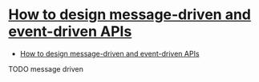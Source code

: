 # [How to design message-driven and event-driven APIs](https://blogs.mulesoft.com/dev/api-dev/design-message-driven-and-event-driven-apis/)

- [How to design message-driven and event-driven APIs](#how-to-design-message-driven-and-event-driven-apis)













TODO message driven